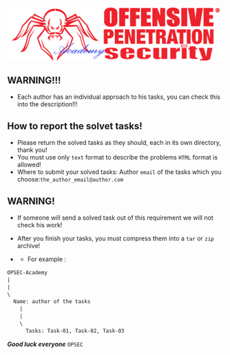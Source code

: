 ![](https://github.com/Offensive-Penetration-Security/OPSEC-Academy/blob/main/Docs/logo300-Academy.png)

## WARNING!!! 
- Еach author has an individual approach to his tasks, you can check this into the description!!!

## How to report the solvet tasks!
- Please return the solved tasks as they should, each in its own directory, thank you! 
- You must use only `text` format to describe the problems `HTML` format is allowed!
- Where to submit your solved tasks: Author `email` of the tasks which you choose:`the_author_email@author.com`

## WARNING!
- If someone will send a solved task out of this requirement we will not check his work!
- After you finish your tasks, you must compress them into a `tar` or `zip` archive!

- - For example :

```txt
OPSEC-Academy
|
|
\ 
  Name: author of the tasks
    |
    |
    \
      Tasks: Task-01, Task-02, Task-03
```


***Good luck everyone*** `OPSEC`
